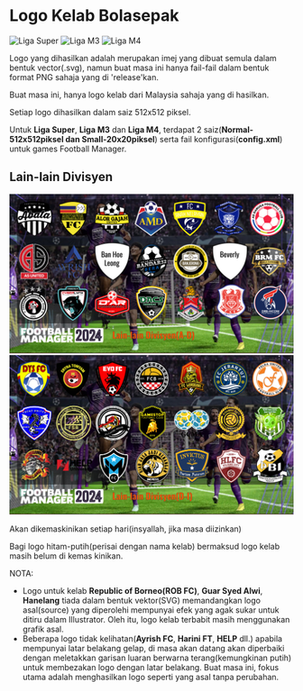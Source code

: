 # Logo Kelab Bolasepak

![Liga Super](https://github.com/ChopCokia/Logo-Kelab-Bolasepak/blob/main/Malaysia/Liga%20Super.jpg)
![Liga M3](https://github.com/ChopCokia/Logo-Kelab-Bolasepak/blob/main/Malaysia/Liga%20M3.jpg)
![Liga M4](https://github.com/ChopCokia/Logo-Kelab-Bolasepak/blob/main/Malaysia/Liga%20M4.jpg)

Logo yang dihasilkan adalah merupakan imej yang dibuat semula dalam bentuk vector(.svg), namun buat masa ini hanya fail-fail dalam bentuk format PNG sahaja yang di 'release'kan.

Buat masa ini, hanya logo kelab dari Malaysia sahaja yang di hasilkan.

Setiap logo dihasilkan dalam saiz 512x512 piksel.

Untuk **Liga Super**, **Liga M3** dan **Liga M4**, terdapat 2 saiz(**Normal-512x512piksel dan Small-20x20piksel**) serta fail konfigurasi(**config.xml**) untuk games Football Manager.

## Lain-lain Divisyen

![Lain-lain Divisyem(A-D)](https://github.com/ChopCokia/Logo-Kelab-Bolasepak/blob/main/Malaysia/Lain-lain-Divisyen(A-D).jpg)
![Lain-lain Divisyem(D-I)](https://github.com/ChopCokia/Logo-Kelab-Bolasepak/blob/main/Malaysia/Lain-lain-Divisyen(D-I).jpg)

Akan dikemaskinikan setiap hari(insyallah, jika masa diizinkan)

Bagi logo hitam-putih(perisai dengan nama kelab) bermaksud logo kelab masih belum di kemas kinikan.

NOTA: 

  - Logo untuk kelab **Republic of Borneo(ROB FC)**, **Guar Syed Alwi**, **Hanelang** tiada dalam bentuk vektor(SVG) memandangkan logo asal(source) yang diperolehi mempunyai efek yang agak sukar untuk ditiru dalam Illustrator. Oleh itu, logo kelab terbabit masih menggunakan grafik asal.
  - Beberapa logo tidak kelihatan(**Ayrish FC**, **Harini FT**, **HELP** dll.) apabila mempunyai latar belakang gelap, di masa akan datang akan diperbaiki dengan meletakkan garisan luaran berwarna terang(kemungkinan putih) untuk membezakan logo dengan latar belakang. Buat masa ini, fokus utama adalah menghasilkan logo seperti yang asal tanpa perubahan.
  

